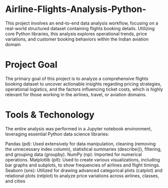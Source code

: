 # Airline-Flights-Analysis-Python-
This project involves an end-to-end data analysis workflow, focusing on a real-world structured dataset containing flights booking details. Utilizing core Python libraries, this analysis explores operational trends, price variations, and customer booking behaviors within the Indian aviation domain

# Project Goal
The primary goal of this project is to analyze a comprehensive flights booking dataset to uncover actionable insights regarding pricing strategies, operational logistics, and the factors influencing ticket costs, which is highly relevant for those working in the airlines, travel, or aviation domains.

# Tools & Techonology 
The entire analysis was performed in a Jupyter notebook environment, leveraging essential Python data science libraries:

Pandas (pd): Used extensively for data manipulation, cleaning (removing the unnecessary index column), statistical summaries (describe()), filtering, and grouping data (groupby).
NumPy (np): Imported for numerical operations.
Matplotlib (plt): Used to create various visualizations, including bar graphs and subplots, to show frequencies of airlines and flight timings.
Seaborn (sns): Utilized for drawing advanced categorical plots (catplot) and relational plots (relplot) to analyze price variations across airlines, classes, and cities

